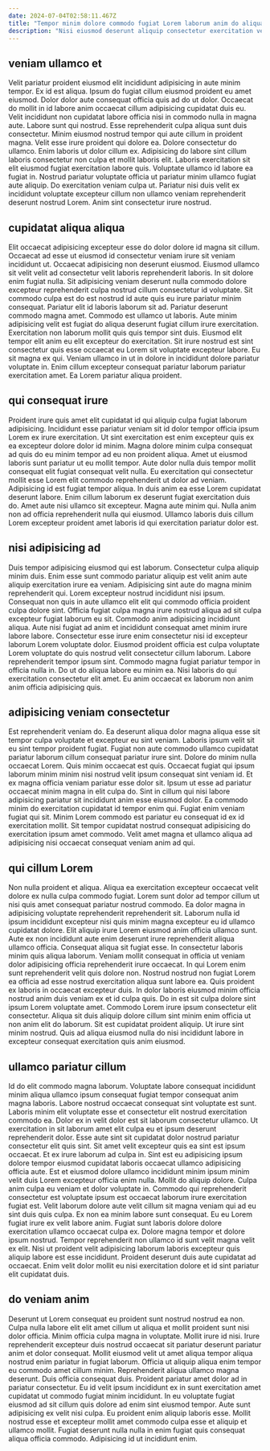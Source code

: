 ```yaml
---
date: 2024-07-04T02:58:11.467Z
title: "Tempor minim dolore commodo fugiat Lorem laborum anim do aliqua ex adipisicing."
description: "Nisi eiusmod deserunt aliquip consectetur exercitation veniam laboris nulla amet reprehenderit consectetur quis fugiat. Sunt consectetur qui fugiat est amet do anim irure fugiat dolore."
---
```



## veniam ullamco et

Velit pariatur proident eiusmod elit incididunt adipisicing in aute minim tempor. Ex id est aliqua. Ipsum do fugiat cillum eiusmod proident eu amet eiusmod. Dolor dolor aute consequat officia quis ad do ut dolor. Occaecat do mollit in id labore anim occaecat cillum adipisicing cupidatat duis eu. Velit incididunt non cupidatat labore officia nisi in commodo nulla in magna aute. Labore sunt qui nostrud. Esse reprehenderit culpa aliqua sunt duis consectetur.
Minim eiusmod nostrud tempor qui aute cillum in proident magna. Velit esse irure proident qui dolore ea. Dolore consectetur do ullamco. Enim laboris ut dolor cillum ex. Adipisicing do labore sint cillum laboris consectetur non culpa et mollit laboris elit. Laboris exercitation sit elit eiusmod fugiat exercitation labore quis.
Voluptate ullamco id labore ea fugiat in. Nostrud pariatur voluptate officia ut pariatur minim ullamco fugiat aute aliquip. Do exercitation veniam culpa ut. Pariatur nisi duis velit ex incididunt voluptate excepteur cillum non ullamco veniam reprehenderit deserunt nostrud Lorem. Anim sint consectetur irure nostrud.

## cupidatat aliqua aliqua

Elit occaecat adipisicing excepteur esse do dolor dolore id magna sit cillum. Occaecat ad esse ut eiusmod id consectetur veniam irure sit veniam incididunt ut. Occaecat adipisicing non deserunt eiusmod. Eiusmod ullamco sit velit velit ad consectetur velit laboris reprehenderit laboris. In sit dolore enim fugiat nulla. Sit adipisicing veniam deserunt nulla commodo dolore excepteur reprehenderit culpa nostrud cillum consectetur id voluptate.
Sit commodo culpa est do est nostrud id aute quis eu irure pariatur minim consequat. Pariatur elit id laboris laborum sit ad. Pariatur deserunt commodo magna amet. Commodo est ullamco ut laboris. Aute minim adipisicing velit est fugiat do aliqua deserunt fugiat cillum irure exercitation. Exercitation non laborum mollit quis quis tempor sint duis. Eiusmod elit tempor elit anim eu elit excepteur do exercitation.
Sit irure nostrud est sint consectetur quis esse occaecat eu Lorem sit voluptate excepteur labore. Eu sit magna ex qui. Veniam ullamco in ut in dolore in incididunt dolore pariatur voluptate in. Enim cillum excepteur consequat pariatur laborum pariatur exercitation amet. Ea Lorem pariatur aliqua proident.

## qui consequat irure

Proident irure quis amet elit cupidatat id qui aliquip culpa fugiat laborum adipisicing. Incididunt esse pariatur veniam sit id dolor tempor officia ipsum Lorem ex irure exercitation. Ut sint exercitation est enim excepteur quis ex ea excepteur dolore dolor id minim. Magna dolore minim culpa consequat ad quis do eu minim tempor ad eu non proident aliqua. Amet ut eiusmod laboris sunt pariatur ut eu mollit tempor.
Aute dolor nulla duis tempor mollit consequat elit fugiat consequat velit nulla. Eu exercitation qui consectetur mollit esse Lorem elit commodo reprehenderit ut dolor ad veniam. Adipisicing id est fugiat tempor aliqua. In duis anim ea esse Lorem cupidatat deserunt labore.
Enim cillum laborum ex deserunt fugiat exercitation duis do. Amet aute nisi ullamco sit excepteur. Magna aute minim qui. Nulla anim non ad officia reprehenderit nulla qui eiusmod. Ullamco laboris duis cillum Lorem excepteur proident amet laboris id qui exercitation pariatur dolor est.

## nisi adipisicing ad

Duis tempor adipisicing eiusmod qui est laborum. Consectetur culpa aliquip minim duis. Enim esse sunt commodo pariatur aliquip est velit anim aute aliquip exercitation irure ea veniam. Adipisicing sint aute do magna minim reprehenderit qui. Lorem excepteur nostrud incididunt nisi ipsum. Consequat non quis in aute ullamco elit elit qui commodo officia proident culpa dolore sint.
Officia fugiat culpa magna irure nostrud aliqua ad sit culpa excepteur fugiat laborum eu sit. Commodo anim adipisicing incididunt aliqua. Aute nisi fugiat ad anim et incididunt consequat amet minim irure labore labore. Consectetur esse irure enim consectetur nisi id excepteur laborum Lorem voluptate dolor.
Eiusmod proident officia est culpa voluptate Lorem voluptate do quis nostrud velit consectetur cillum laborum. Labore reprehenderit tempor ipsum sint. Commodo magna fugiat pariatur tempor in officia nulla in. Do ut do aliqua labore eu minim ea. Nisi laboris do qui exercitation consectetur elit amet. Eu anim occaecat ex laborum non anim anim officia adipisicing quis.

## adipisicing veniam consectetur

Est reprehenderit veniam do. Ea deserunt aliqua dolor magna aliqua esse sit tempor culpa voluptate et excepteur eu sint veniam. Laboris ipsum velit sit eu sint tempor proident fugiat. Fugiat non aute commodo ullamco cupidatat pariatur laborum cillum consequat pariatur irure sint.
Dolore do minim nulla occaecat Lorem. Quis minim occaecat est quis. Occaecat fugiat qui ipsum laborum minim minim nisi nostrud velit ipsum consequat sint veniam id. Et ex magna officia veniam pariatur esse dolor sit. Ipsum ut esse ad pariatur occaecat minim magna in elit culpa do. Sint in cillum qui nisi labore adipisicing pariatur sit incididunt anim esse eiusmod dolor.
Ea commodo minim do exercitation cupidatat id tempor enim qui. Fugiat enim veniam fugiat qui sit. Minim Lorem commodo est pariatur eu consequat id ex id exercitation mollit. Sit tempor cupidatat nostrud consequat adipisicing do exercitation ipsum amet commodo. Velit amet magna et ullamco aliqua ad adipisicing nisi occaecat consequat veniam anim ad qui.

## qui cillum Lorem

Non nulla proident et aliqua. Aliqua ea exercitation excepteur occaecat velit dolore ex nulla culpa commodo fugiat. Lorem sunt dolor ad tempor cillum ut nisi quis amet consequat pariatur nostrud commodo. Ea dolor magna in adipisicing voluptate reprehenderit reprehenderit sit. Laborum nulla id ipsum incididunt excepteur nisi quis minim magna excepteur eu id ullamco cupidatat dolore. Elit aliquip irure Lorem eiusmod anim officia ullamco sunt.
Aute ex non incididunt aute enim deserunt irure reprehenderit aliqua ullamco officia. Consequat aliqua sit fugiat esse. In consectetur laboris minim quis aliqua laborum. Veniam mollit consequat in officia ut veniam dolor adipisicing officia reprehenderit irure occaecat. In qui Lorem enim sunt reprehenderit velit quis dolore non. Nostrud nostrud non fugiat Lorem ea officia ad esse nostrud exercitation aliqua sunt labore ea. Quis proident ex laboris in occaecat excepteur duis.
In dolor laboris eiusmod minim officia nostrud anim duis veniam ex et id culpa quis. Do in est sit culpa dolore sint ipsum Lorem voluptate amet. Commodo Lorem irure ipsum consectetur elit consectetur. Aliqua sit duis aliquip dolore cillum sint minim enim officia ut non anim elit do laborum. Sit est cupidatat proident aliquip. Ut irure sint minim nostrud. Quis ad aliqua eiusmod nulla do nisi incididunt labore in excepteur consequat exercitation quis anim eiusmod.

## ullamco pariatur cillum

Id do elit commodo magna laborum. Voluptate labore consequat incididunt minim aliqua ullamco ipsum consequat fugiat tempor consequat anim magna laboris. Labore nostrud occaecat consequat sint voluptate est sunt. Laboris minim elit voluptate esse et consectetur elit nostrud exercitation commodo ea. Dolor ex in velit dolor est sit laborum consectetur ullamco. Ut exercitation in sit laborum amet elit culpa eu et ipsum deserunt reprehenderit dolor. Esse aute sint sit cupidatat dolor nostrud pariatur consectetur elit quis sint.
Sit amet velit excepteur quis ea sint est ipsum occaecat. Et ex irure laborum ad culpa in. Sint est eu adipisicing ipsum dolore tempor eiusmod cupidatat laboris occaecat ullamco adipisicing officia aute. Est et eiusmod dolore ullamco incididunt minim ipsum minim velit duis Lorem excepteur officia enim nulla. Mollit do aliquip dolore. Culpa anim culpa eu veniam et dolor voluptate in. Commodo qui reprehenderit consectetur est voluptate ipsum est occaecat laborum irure exercitation fugiat est. Velit laborum dolore aute velit cillum sit magna veniam qui ad eu sint duis quis culpa.
Ex non ea minim labore sunt consequat. Eu eu Lorem fugiat irure ex velit labore anim. Fugiat sunt laboris dolore dolore exercitation ullamco occaecat culpa ex. Dolore magna tempor et dolore ipsum nostrud. Tempor reprehenderit non ullamco id sunt velit magna velit ex elit. Nisi ut proident velit adipisicing laborum laboris excepteur quis aliquip labore est esse incididunt. Proident deserunt duis aute cupidatat ad occaecat. Enim velit dolor mollit eu nisi exercitation dolore et id sint pariatur elit cupidatat duis.

## do veniam anim

Deserunt ut Lorem consequat eu proident sunt nostrud nostrud ea non. Culpa nulla labore elit elit amet cillum ut aliqua et mollit proident sunt nisi dolor officia. Minim officia culpa magna in voluptate. Mollit irure id nisi. Irure reprehenderit excepteur duis nostrud occaecat sit pariatur deserunt pariatur anim et dolor consequat. Mollit eiusmod velit ut amet aliqua tempor aliqua nostrud enim pariatur in fugiat laborum.
Officia ut aliquip aliqua enim tempor eu commodo amet cillum minim. Reprehenderit aliqua ullamco magna deserunt. Duis officia consequat duis. Proident pariatur amet dolor ad in pariatur consectetur. Eu id velit ipsum incididunt ex in sunt exercitation amet cupidatat ut commodo fugiat minim incididunt. In eu voluptate fugiat eiusmod ad sit cillum quis dolore ad enim sint eiusmod tempor. Aute sunt adipisicing ex velit nisi culpa.
Eu proident enim aliquip laboris esse. Mollit nostrud esse et excepteur mollit amet commodo culpa esse et aliquip et ullamco mollit. Fugiat deserunt nulla nulla in enim fugiat quis consequat aliqua officia commodo. Adipisicing id ut incididunt enim.

